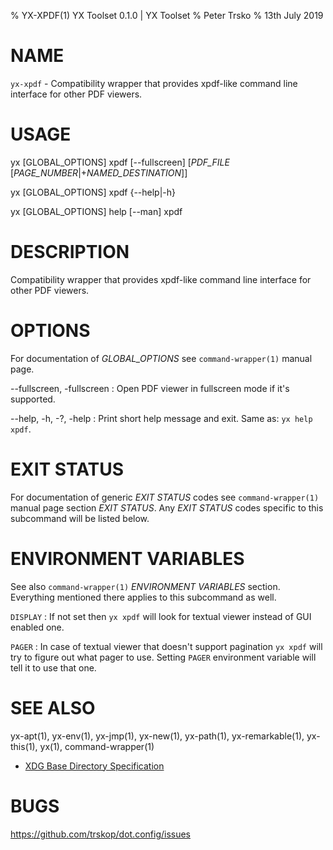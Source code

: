 % YX-XPDF(1) YX Toolset 0.1.0 | YX Toolset
% Peter Trsko
% 13th July 2019


# NAME

`yx-xpdf` - Compatibility wrapper that provides xpdf-like command line
interface for other PDF viewers.


# USAGE

yx \[GLOBAL\_OPTIONS] xpdf \[\--fullscreen]
  \[*PDF_FILE* \[*PAGE_NUMBER*|+*NAMED_DESTINATION*]]

yx \[GLOBAL\_OPTIONS] xpdf {\--help|-h}

yx \[GLOBAL\_OPTIONS] help [\--man] xpdf


# DESCRIPTION

Compatibility wrapper that provides xpdf-like command line interface for other
PDF viewers.


# OPTIONS

For documentation of *GLOBAL_OPTIONS* see `command-wrapper(1)` manual page.

\--fullscreen, -fullscreen
:   Open PDF viewer in fullscreen mode if it's supported.

\--help, -h, -?, -help
:   Print short help message and exit.  Same as: `yx help xpdf`.


# EXIT STATUS

For documentation of generic *EXIT STATUS* codes see `command-wrapper(1)`
manual page section *EXIT STATUS*.  Any *EXIT STATUS* codes specific to this
subcommand will be listed below.


# ENVIRONMENT VARIABLES

See also `command-wrapper(1)` *ENVIRONMENT VARIABLES* section.  Everything
mentioned there applies to this subcommand as well.

`DISPLAY`
:   If not set then `yx xpdf` will look for textual viewer instead of GUI
    enabled one.

`PAGER`
:   In case of textual viewer that doesn't support pagination `yx xpdf` will
    try to figure out what pager to use.  Setting `PAGER` environment variable
    will tell it to use that one.


# SEE ALSO

yx-apt(1), yx-env(1), yx-jmp(1), yx-new(1), yx-path(1), yx-remarkable(1),
yx-this(1), yx(1), command-wrapper(1)

* [XDG Base Directory Specification
  ](https://specifications.freedesktop.org/basedir-spec/basedir-spec-latest.html)


# BUGS

<https://github.com/trskop/dot.config/issues>
